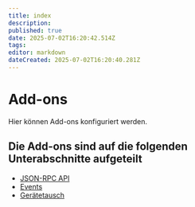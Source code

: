 ```yaml
---
title: index
description: 
published: true
date: 2025-07-02T16:20:42.514Z
tags: 
editor: markdown
dateCreated: 2025-07-02T16:20:40.281Z
---
```


# Add-ons

Hier können Add-ons konfiguriert werden.

## Die Add-ons sind auf die folgenden Unterabschnitte aufgeteilt

-   [JSON-RPC API](./json-rpc-api/index.md)
-   [Events](./events.md)
-   [Gerätetausch](./geraetetausch/index.md)
